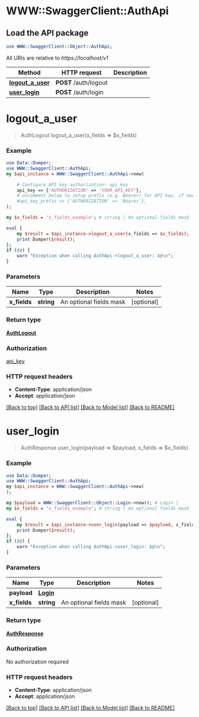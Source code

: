 # WWW::SwaggerClient::AuthApi

## Load the API package
```perl
use WWW::SwaggerClient::Object::AuthApi;
```

All URIs are relative to *https://localhost/v1*

Method | HTTP request | Description
------------- | ------------- | -------------
[**logout_a_user**](AuthApi.md#logout_a_user) | **POST** /auth/logout | 
[**user_login**](AuthApi.md#user_login) | **POST** /auth/login | 


# **logout_a_user**
> AuthLogout logout_a_user(x_fields => $x_fields)



### Example 
```perl
use Data::Dumper;
use WWW::SwaggerClient::AuthApi;
my $api_instance = WWW::SwaggerClient::AuthApi->new(

    # Configure API key authorization: api_key
    api_key => {'AUTHORIZATION' => 'YOUR_API_KEY'},
    # uncomment below to setup prefix (e.g. Bearer) for API key, if needed
    #api_key_prefix => {'AUTHORIZATION' => 'Bearer'},
);

my $x_fields = 'x_fields_example'; # string | An optional fields mask

eval { 
    my $result = $api_instance->logout_a_user(x_fields => $x_fields);
    print Dumper($result);
};
if ($@) {
    warn "Exception when calling AuthApi->logout_a_user: $@\n";
}
```

### Parameters

Name | Type | Description  | Notes
------------- | ------------- | ------------- | -------------
 **x_fields** | **string**| An optional fields mask | [optional] 

### Return type

[**AuthLogout**](AuthLogout.md)

### Authorization

[api_key](../README.md#api_key)

### HTTP request headers

 - **Content-Type**: application/json
 - **Accept**: application/json

[[Back to top]](#) [[Back to API list]](../README.md#documentation-for-api-endpoints) [[Back to Model list]](../README.md#documentation-for-models) [[Back to README]](../README.md)

# **user_login**
> AuthResponse user_login(payload => $payload, x_fields => $x_fields)



### Example 
```perl
use Data::Dumper;
use WWW::SwaggerClient::AuthApi;
my $api_instance = WWW::SwaggerClient::AuthApi->new(
);

my $payload = WWW::SwaggerClient::Object::Login->new(); # Login | 
my $x_fields = 'x_fields_example'; # string | An optional fields mask

eval { 
    my $result = $api_instance->user_login(payload => $payload, x_fields => $x_fields);
    print Dumper($result);
};
if ($@) {
    warn "Exception when calling AuthApi->user_login: $@\n";
}
```

### Parameters

Name | Type | Description  | Notes
------------- | ------------- | ------------- | -------------
 **payload** | [**Login**](Login.md)|  | 
 **x_fields** | **string**| An optional fields mask | [optional] 

### Return type

[**AuthResponse**](AuthResponse.md)

### Authorization

No authorization required

### HTTP request headers

 - **Content-Type**: application/json
 - **Accept**: application/json

[[Back to top]](#) [[Back to API list]](../README.md#documentation-for-api-endpoints) [[Back to Model list]](../README.md#documentation-for-models) [[Back to README]](../README.md)

